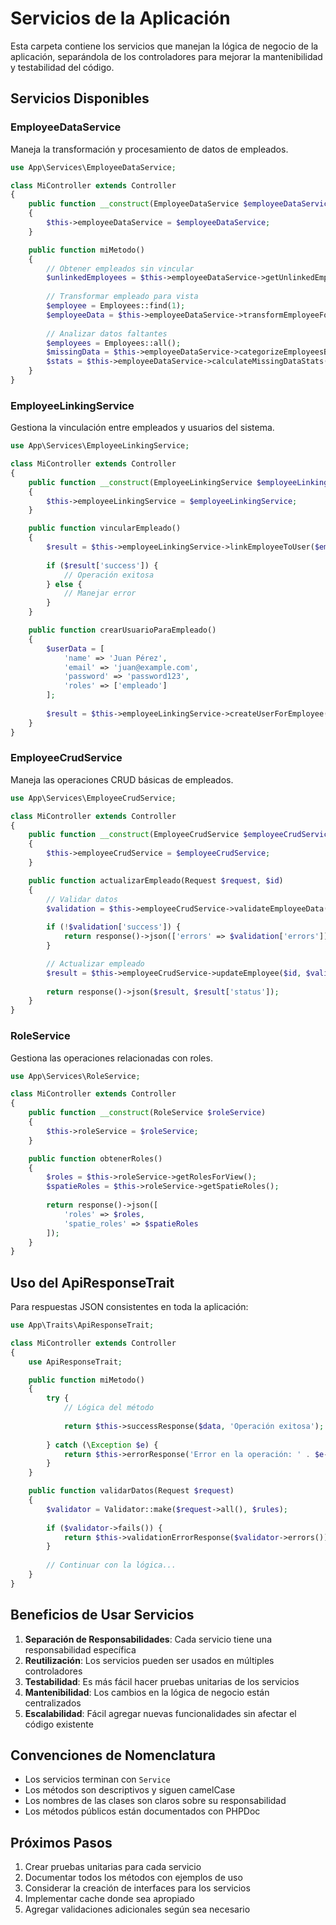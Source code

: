 # Servicios de la Aplicación

Esta carpeta contiene los servicios que manejan la lógica de negocio de la aplicación, separándola de los controladores para mejorar la mantenibilidad y testabilidad del código.

## Servicios Disponibles

### EmployeeDataService

Maneja la transformación y procesamiento de datos de empleados.

```php
use App\Services\EmployeeDataService;

class MiController extends Controller
{
    public function __construct(EmployeeDataService $employeeDataService)
    {
        $this->employeeDataService = $employeeDataService;
    }

    public function miMetodo()
    {
        // Obtener empleados sin vincular
        $unlinkedEmployees = $this->employeeDataService->getUnlinkedEmployees();
        
        // Transformar empleado para vista
        $employee = Employees::find(1);
        $employeeData = $this->employeeDataService->transformEmployeeForView($employee);
        
        // Analizar datos faltantes
        $employees = Employees::all();
        $missingData = $this->employeeDataService->categorizeEmployeesByMissingData($employees);
        $stats = $this->employeeDataService->calculateMissingDataStats($employees, $missingData);
    }
}
```

### EmployeeLinkingService

Gestiona la vinculación entre empleados y usuarios del sistema.

```php
use App\Services\EmployeeLinkingService;

class MiController extends Controller
{
    public function __construct(EmployeeLinkingService $employeeLinkingService)
    {
        $this->employeeLinkingService = $employeeLinkingService;
    }

    public function vincularEmpleado()
    {
        $result = $this->employeeLinkingService->linkEmployeeToUser($employeeId, $userId);
        
        if ($result['success']) {
            // Operación exitosa
        } else {
            // Manejar error
        }
    }

    public function crearUsuarioParaEmpleado()
    {
        $userData = [
            'name' => 'Juan Pérez',
            'email' => 'juan@example.com',
            'password' => 'password123',
            'roles' => ['empleado']
        ];
        
        $result = $this->employeeLinkingService->createUserForEmployee($employeeId, $userData);
    }
}
```

### EmployeeCrudService

Maneja las operaciones CRUD básicas de empleados.

```php
use App\Services\EmployeeCrudService;

class MiController extends Controller
{
    public function __construct(EmployeeCrudService $employeeCrudService)
    {
        $this->employeeCrudService = $employeeCrudService;
    }

    public function actualizarEmpleado(Request $request, $id)
    {
        // Validar datos
        $validation = $this->employeeCrudService->validateEmployeeData($request->all());
        
        if (!$validation['success']) {
            return response()->json(['errors' => $validation['errors']], 422);
        }

        // Actualizar empleado
        $result = $this->employeeCrudService->updateEmployee($id, $validation['data']);
        
        return response()->json($result, $result['status']);
    }
}
```

### RoleService

Gestiona las operaciones relacionadas con roles.

```php
use App\Services\RoleService;

class MiController extends Controller
{
    public function __construct(RoleService $roleService)
    {
        $this->roleService = $roleService;
    }

    public function obtenerRoles()
    {
        $roles = $this->roleService->getRolesForView();
        $spatieRoles = $this->roleService->getSpatieRoles();
        
        return response()->json([
            'roles' => $roles,
            'spatie_roles' => $spatieRoles
        ]);
    }
}
```

## Uso del ApiResponseTrait

Para respuestas JSON consistentes en toda la aplicación:

```php
use App\Traits\ApiResponseTrait;

class MiController extends Controller
{
    use ApiResponseTrait;

    public function miMetodo()
    {
        try {
            // Lógica del método
            
            return $this->successResponse($data, 'Operación exitosa');
            
        } catch (\Exception $e) {
            return $this->errorResponse('Error en la operación: ' . $e->getMessage());
        }
    }

    public function validarDatos(Request $request)
    {
        $validator = Validator::make($request->all(), $rules);
        
        if ($validator->fails()) {
            return $this->validationErrorResponse($validator->errors());
        }
        
        // Continuar con la lógica...
    }
}
```

## Beneficios de Usar Servicios

1. **Separación de Responsabilidades**: Cada servicio tiene una responsabilidad específica
2. **Reutilización**: Los servicios pueden ser usados en múltiples controladores
3. **Testabilidad**: Es más fácil hacer pruebas unitarias de los servicios
4. **Mantenibilidad**: Los cambios en la lógica de negocio están centralizados
5. **Escalabilidad**: Fácil agregar nuevas funcionalidades sin afectar el código existente

## Convenciones de Nomenclatura

- Los servicios terminan con `Service`
- Los métodos son descriptivos y siguen camelCase
- Los nombres de las clases son claros sobre su responsabilidad
- Los métodos públicos están documentados con PHPDoc

## Próximos Pasos

1. Crear pruebas unitarias para cada servicio
2. Documentar todos los métodos con ejemplos de uso
3. Considerar la creación de interfaces para los servicios
4. Implementar cache donde sea apropiado
5. Agregar validaciones adicionales según sea necesario
